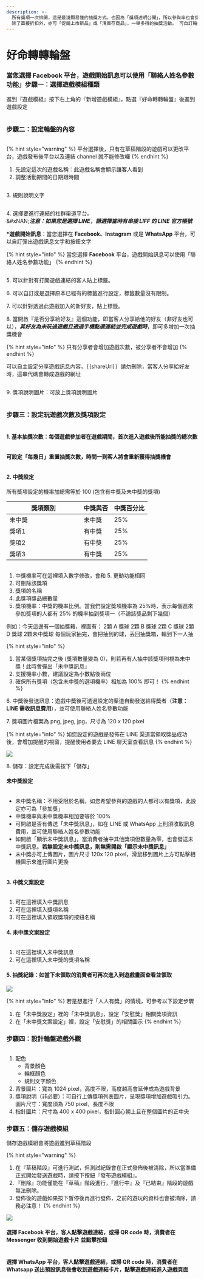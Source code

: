 ```yaml
---
description: >-
  所有獎項一次排開，這是最淺顯易懂的抽獎方式。也因為「獎項透明公開」，所以參與率也會提高！
  除了直接折扣外，亦可「促銷上市新品」或「清庫存商品」，一舉多得的抽獎活動。 可自訂輪盤區塊顏色，建議將最大獎項，設置在顯眼區塊，吸引玩家來轉轉輪盤！
---
```


# 好命轉轉輪盤

### 當您選擇 **Facebook** 平台，遊戲開始訊息可以使用「聯絡人姓名參數功能」步驟一：選擇遊戲模組種類

進到『遊戲模組』按下右上角的『新增遊戲模組』，點選『好命轉轉輪盤』後進到遊戲設定

<figure><img src="../../.gitbook/assets/截圖 2023-07-05 下午3.12.09 (1).png" alt=""><figcaption></figcaption></figure>

### 步驟二：設定輪盤的內容

<figure><img src="../../.gitbook/assets/截圖 2023-11-08 下午3.56.38.png" alt=""><figcaption></figcaption></figure>

{% hint style="warning" %}
平台選擇後，只有在草稿階段的遊戲可以更改平台，遊戲發布後平台以及連結 channel 就不能修改囉
{% endhint %}

1. 先設定這次的遊戲名稱：此遊戲名稱會顯示讓客人看到
2. 調整活動期間的日期跟時間

<figure><img src="../../.gitbook/assets/截圖 2022-11-08 上午10.27.43.png" alt=""><figcaption></figcaption></figure>

3\.  規則說明文字

<figure><img src="../../.gitbook/assets/截圖 2023-11-08 下午3.58.34.png" alt=""><figcaption></figcaption></figure>

4\.  選擇要進行連結的社群渠道平台。\
&#xNAN;_**注意：如果您是選擇 LINE，請選擇當時有串接 LIFF 的 LINE 官方帳號**_

**\*遊戲開始訊息**：當您選擇在 **Facebook、Instagram** 或是 **WhatsApp** 平台，可以自訂彈出遊戲訊息文字和按鈕文字

{% hint style="info" %}
當您選擇 **Facebook** 平台，遊戲開始訊息可以使用「聯絡人姓名參數功能」
{% endhint %}

<figure><img src="../../.gitbook/assets/新 (2).png" alt=""><figcaption></figcaption></figure>

5\.  可以針對有打開遊戲連結的客人貼上標籤。

6\.  可以自訂或是選擇原本已經有的標籤進行設定，標籤數量沒有限制。

7\.   可以針對透過此遊戲加入的新好友，貼上標籤。

8\.  當開啟『是否分享給好友』這個功能，即當客人分享給他的好友（非好友也可以），_**其好友為未玩過遊戲且透過手機點選連結並完成遊戲時**_，即可多增加一次抽獎機會&#x20;

{% hint style="info" %}
只有分享者會增加遊戲次數，被分享者不會增加
{% endhint %}

可以自主設定分享遊戲訊息內容，｛｛shareUrl｝｝請勿刪除，當客人分享給好友時，這串代碼會轉成遊戲的網址

<figure><img src="../../.gitbook/assets/截圖 2023-11-08 下午4.00.49.png" alt=""><figcaption></figcaption></figure>

9\. 獎項說明圖片：可放上獎項說明圖片

<figure><img src="../../.gitbook/assets/截圖 2023-11-08 下午4.02.04.png" alt=""><figcaption></figcaption></figure>

### 步驟三：設定玩遊戲次數及獎項設定

<figure><img src="../../.gitbook/assets/圖片 1 (2).png" alt=""><figcaption></figcaption></figure>

#### 1. 基本抽獎次數：每個遊戲參加者在遊戲期間，首次進入遊戲後所能抽獎的總次數

<figure><img src="../../.gitbook/assets/截圖 2023-05-18 下午4.25.19.png" alt=""><figcaption></figcaption></figure>

**可設定「每幾日」重置抽獎次數，時間一到客人將會重新獲得抽獎機會**

<figure><img src="../../.gitbook/assets/截圖 2023-05-18 下午4.26.51.png" alt=""><figcaption></figcaption></figure>

#### 2. 中獎設定

所有獎項設定的機率加總需等於 100 (包含有中獎及未中獎的獎項)

<table><thead><tr><th width="179.66666666666666">獎項類別</th><th>中獎與否</th><th>中獎百分比</th></tr></thead><tbody><tr><td>未中獎</td><td>未中獎</td><td>25%</td></tr><tr><td>獎項1</td><td>有中獎</td><td>25%</td></tr><tr><td>獎項2</td><td>有中獎</td><td>25%</td></tr><tr><td>獎項3</td><td>有中獎</td><td>25%</td></tr></tbody></table>

<figure><img src="../../.gitbook/assets/中獎訊息.png" alt=""><figcaption></figcaption></figure>

1. 中獎機率可在這裡填入數字修改，會和 5. 更動功能相同
2. 可刪除該獎項
3. 獎項的名稱&#x20;
4. 此獎項獎品總數量
5. 獎項機率：中獎的機率比例。當我們設定獎項機率為 25%時，表示每個進來參加獎項的人都有 25% 的機率抽到獎項一（不論該獎品剩下幾個）

例如：今天這邊有一個抽獎箱，裡面有： 2顆 A 獎球 2顆 B 獎球 2顆 C 獎球 2顆 D 獎球 2顆未中獎球 每個玩家抽完，會把抽到的球，丟回抽獎箱，輪到下一人抽

{% hint style="info" %}
1. 當某個獎項抽完之後 (獎項數量變為 0)，則若再有人抽中該獎項則視為未中獎！此時會彈出「未中獎訊息」
2. 支援機率小數，建議設定為小數點後兩位
3. 確保所有獎項（包含未中獎的選項機率）相加為 100% 即可！
{% endhint %}

&#x20;6\.  中獎後發送訊息：遊戲中獎後可透過設定的渠道自動發送給得獎者（**注意：LINE 需收訊息費用**），並可使用聯絡人姓名參數功能

&#x20;7\.  獎項圖片檔案為 png, jpeg, jpg，尺寸為 120 x 120 pixel

{% hint style="info" %}
如您設定的遊戲是發佈在 LINE 渠道當領取獎品成功後，會增加提醒的視窗，提醒使用者要去 LINE 聊天室查看訊息
{% endhint %}

![](<../../.gitbook/assets/截圖 2022-01-11 上午11.39.02.png>)

8\.  儲存：設定完成後需按下「儲存」

#### &#x20;未中獎設定

<figure><img src="../../.gitbook/assets/未中獎訊息.png" alt=""><figcaption></figcaption></figure>

* 未中獎名稱：不用受限於名稱，如您希望參與的遊戲的人都可以有獎項，此設定亦可為「參加獎」
* 中獎機率與未中獎機率相加要等於 100%
* 可開啟是否有傳送「未中獎訊息」，如在 LINE 或 WhatsApp 上則須收取訊息費用，並可使用聯絡人姓名參數功能
* 如開啟「顯示未中獎訊息」，當消費者抽中其他獎項但數量為零，也會發送未中獎訊息。**若無設定未中獎訊息，則無需開啟「顯示未中獎訊息」**
* 未中獎亦可上傳圖片，圖片尺寸 120x 120 pixel，滑鼠移到圖片上方可點擊相機圖示來進行圖片更換

<figure><img src="../../.gitbook/assets/未中獎設定圖示.png" alt=""><figcaption></figcaption></figure>

#### 3. 中獎文案設定

<figure><img src="../../.gitbook/assets/中獎文案設定新.png" alt=""><figcaption></figcaption></figure>

1. 可在這裡填入中獎訊息
2. 可在這裡填入獎項名稱
3. 可在這裡填入領取獎項的按鈕名稱

#### 4. 未中獎文案設定

<figure><img src="../../.gitbook/assets/未中獎文案.png" alt=""><figcaption></figcaption></figure>

1. 可在這裡填入未中獎訊息
2. 可在這裡填入未中獎的獎項名稱

#### 5. 抽獎紀錄：如當下未領取的消費者可再次進入到遊戲畫面查看並領取

![](../../.gitbook/assets/IMG_A0F7F6E4A28C-1.jpeg)

{% hint style="info" %}
若是想進行「人人有獎」的情境，可參考以下設定步驟

1. 在「未中獎設定」裡的「未中獎訊息」，設定「安慰獎」相關獎項資訊
2. 在「未中獎文案設定」裡，設定「安慰獎」的相關圖示
{% endhint %}

### 步驟四：設計輪盤遊戲外觀

<figure><img src="../../.gitbook/assets/截圖 2023-05-18 下午4.28.52.png" alt=""><figcaption></figcaption></figure>

1. 配色
   * 背景顏色
   * 輪框顏色
   * 規則文字顏色
2. 背景圖片：寬為 1024 pixel，高度不限，高度越高會延伸成為遊戲背景
3. 獎項說明（非必要）：可自行上傳獎項列表圖片，呈現獎項增加遊戲吸引力。圖片尺寸：寬度須為 750 pixel，長度不限&#x20;
4. 指針圖片：尺寸為 400 x 400 pixel，指針圓心朝上且在整個圖片的正中央

### 步驟五：儲存遊戲模組

儲存遊戲模組會將遊戲進到草稿階段

{% hint style="warning" %}
1. 在『草稿階段』可進行測試，但測試紀錄會在正式發佈後被清除，所以當準備正式開始發送遊戲時，請按下按鈕『發布遊戲模組』。
2. 『刪除』功能僅能在『草稿』階段進行，『進行中』及『已結束』階段的遊戲無法刪除。
3. 發佈後的遊戲如果按下暫停後再進行發佈，之前的遊玩的資料也會被清除，請務必注意！
{% endhint %}

![](../../.gitbook/assets/儲存遊戲模組.png)

#### 選擇 Facebook 平台，客人點擊遊戲連結，或掃 QR code 時，消費者**在 Messenger 收到開始遊戲卡片** **並點擊按鈕**

<figure><img src="../../.gitbook/assets/截圖 2023-05-18 下午4.32.52.png" alt=""><figcaption></figcaption></figure>

#### 選擇 **WhatsApp** 平台，客人點擊遊戲連結，或掃 QR code 時，消費者**在** Whatsapp 送出預設訊息後會收到遊戲連結卡片，點擊遊戲連結進入遊戲頁面

<figure><img src="../../.gitbook/assets/截圖 2023-05-18 下午4.40.08.png" alt=""><figcaption></figcaption></figure>
